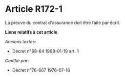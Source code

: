 # Article R172-1

La preuve du contrat d'assurance doit être faite par écrit.

**Liens relatifs à cet article**

_Anciens textes_:

  - Décret n°68-64 1968-01-19 art. 1

_Codifié par_:

  - Décret n°76-667 1976-07-16
